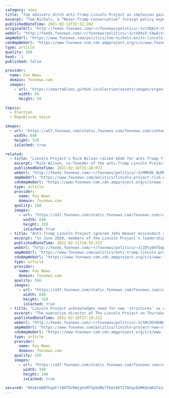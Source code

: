 ```yaml
---
category: news
title: "Top advisers ditch anti-Trump Lincoln Project as implosion gains steam over sexual harassment scandal"
excerpt: "Tom Nichols, a “Never-Trump Conservative” foreign policy expert, announced Friday that he’s leaving his role as an unpaid adviser to the Lincoln Project group as it continues to struggle with allegations that one of its co-founders sexually harassed young men."
publishedDateTime: 2021-02-12T22:51:20Z
originalUrl: "http://feeds.foxnews.com/~r/foxnews/politics/~3/cVDAiV-C0wA/tom-nichols-exits-lincoln-project"
webUrl: "http://feeds.foxnews.com/~r/foxnews/politics/~3/cVDAiV-C0wA/tom-nichols-exits-lincoln-project"
ampWebUrl: "https://www.foxnews.com/politics/tom-nichols-exits-lincoln-project.amp"
cdnAmpWebUrl: "https://www-foxnews-com.cdn.ampproject.org/c/s/www.foxnews.com/politics/tom-nichols-exits-lincoln-project.amp"
type: article
quality: 160
heat: -1
published: false

provider:
  name: Fox News
  domain: foxnews.com
  images:
    - url: "https://smartableai.github.io/election/assets/images/organizations/foxnews.com-50x50.jpg"
      width: 50
      height: 50

topics:
  - Election
  - Republican Voice

images:
  - url: "https://a57.foxnews.com/static.foxnews.com/foxnews.com/content/uploads/2021/02/640/320/AP21042209040667-e1613168284127.jpg?ve=1&tl=1"
    width: 640
    height: 320
    isCached: true

related:
  - title: "Lincoln Project's Rick Wilson raised $64G for anti-Trump film that was never released"
    excerpt: "Rick Wilson, co-founder of the anti-Trump Lincoln Project PAC, raised nearly $65,000 for an in-production film called \"Everything Trump Touches Dies\" that has yet to be released."
    publishedDateTime: 2021-02-16T15:28:07Z
    webUrl: "http://feeds.foxnews.com/~r/foxnews/politics/~3/MMh8b_NuMDI/lincoln-project-rick-wilson-anti-trump-film-donations"
    ampWebUrl: "https://www.foxnews.com/politics/lincoln-project-rick-wilson-anti-trump-film-donations.amp"
    cdnAmpWebUrl: "https://www-foxnews-com.cdn.ampproject.org/c/s/www.foxnews.com/politics/lincoln-project-rick-wilson-anti-trump-film-donations.amp"
    type: article
    provider:
      name: Fox News
      domain: foxnews.com
    quality: 168
    images:
      - url: "https://a57.foxnews.com/static.foxnews.com/foxnews.com/content/uploads/2021/02/640/320/Capture2.jpg?ve=1&tl=1"
        width: 640
        height: 320
        isCached: true
  - title: "Anti-Trump Lincoln Project ignored John Weaver misconduct crisis: Here's how it happened"
    excerpt: "In June 2020, members of the Lincoln Project's leadership were informed in writing and in subsequent phone calls of at least 10 specific allegations of harassment against co-founder John Weaver, including two involving Lincoln Project employees, according to multiple people with direct knowledge of the"
    publishedDateTime: 2021-02-11T14:53:23Z
    webUrl: "http://feeds.foxnews.com/~r/foxnews/politics/~3/ZOty6HfbqWc/anti-trump-lincoln-project-ignored-john-weaver-misconduct-crisis-heres-how-it-happened"
    ampWebUrl: "https://www.foxnews.com/politics/anti-trump-lincoln-project-ignored-john-weaver-misconduct-crisis-heres-how-it-happened.amp"
    cdnAmpWebUrl: "https://www-foxnews-com.cdn.ampproject.org/c/s/www.foxnews.com/politics/anti-trump-lincoln-project-ignored-john-weaver-misconduct-crisis-heres-how-it-happened.amp"
    type: article
    provider:
      name: Fox News
      domain: foxnews.com
    quality: 166
    images:
      - url: "https://a57.foxnews.com/static.foxnews.com/foxnews.com/content/uploads/2021/02/640/320/Lincoln-Project.jpg?ve=1&tl=1"
        width: 640
        height: 320
        isCached: true
  - title: "Lincoln Project acknowledges need for new 'structures' as embattled anti-Trump group resists calls to disband"
    excerpt: "The executive director of The Lincoln Project on Thursday acknowledged the need for new \"structures\" as the embattled anti-Trump group resists calls from critics to disband."
    publishedDateTime: 2021-02-18T17:19:21Z
    webUrl: "http://feeds.foxnews.com/~r/foxnews/politics/~3/SMcDGYKHNyY/lincoln-project-new-structures-resists-calls-to-disband"
    ampWebUrl: "https://www.foxnews.com/politics/lincoln-project-new-structures-resists-calls-to-disband.amp"
    cdnAmpWebUrl: "https://www-foxnews-com.cdn.ampproject.org/c/s/www.foxnews.com/politics/lincoln-project-new-structures-resists-calls-to-disband.amp"
    type: article
    provider:
      name: Fox News
      domain: foxnews.com
    quality: 156
    images:
      - url: "https://a57.foxnews.com/static.foxnews.com/foxnews.com/content/uploads/2020/10/340/340/brooke-singman-headshot.jpg?ve=1&tl=1"
        width: 340
        height: 340
        isCached: true

secured: "OdzArmDBfhapFrlB8TOzRWjghxMYIpkUBe7fGmlKKT27mSqv6SMK8smK47a1xZ0xUIx9fx5O4R82aLTDW4IXmpYzoEuWXszxdH/l4EGtgfFQC4XTSsZHoH5oO6DFlUR2ajLh6hW3zzVf8jcd7zzD07m0gMVASsd3lnHry1PaedYHXEKoC2CJQYnRBTRKA00CcCbEin+FouYOwF3+idlOY28lvOavHCikyY5E/9fMXtVT8NtlX+RcodMZ/LAhkoZ34ge/+bpGBTZ44CFwwOa6jdslgAXoGTs5fL5grrsaLaCYHNRzRxCHkR1i7rhVRZ326NQTs44udGfoZerPgLsmBiVCY4TIXSZGIuGlNmj4BK4=;pZheqQ0LaKFrvIMbqolcOw=="
---
```


